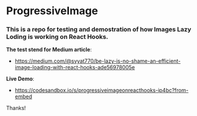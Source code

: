 # ProgressiveImage
### This is a repo for testing and demostration of how Images Lazy Loding is working on React Hooks.

**The test stend for Medium article**:
 - https://medium.com/@svyat770/be-lazy-is-no-shame-an-efficient-image-loading-with-react-hooks-ade56978005e

**Live Demo**: 
 - https://codesandbox.io/s/progressiveimageonreacthooks-ip4bc?from-embed
 
Thanks!
